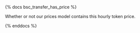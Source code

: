 {% docs bsc_transfer_has_price %}

Whether or not our prices model contains this hourly token price. 

{% enddocs %}